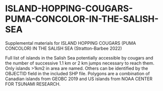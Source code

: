 # ISLAND-HOPPING-COUGARS-PUMA-CONCOLOR-IN-THE-SALISH-SEA
Supplemental materials for ISLAND HOPPING COUGARS (PUMA CONCOLOR) IN THE SALISH SEA (Stratton-Barbee 2022)


Full list of islands in the Salish Sea potentially accessible by cougars and the number of successive 1.1 km or 2 km jumps necessary to reach them. Only islands >1km2 in area are named. Others can be identified by the OBJECTID field in the included SHP file. Polygons are a combination of Canadian islands from GEOBC 2019 and US islands from NOAA CENTER FOR TSUNAMI RESEARCH.

